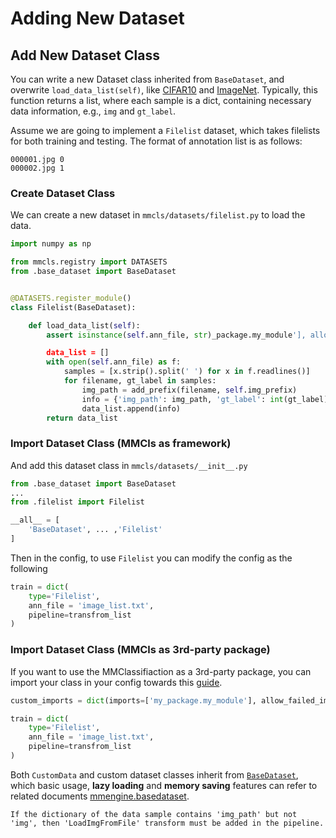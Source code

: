 # Adding New Dataset

## Add New Dataset Class

You can write a new Dataset class inherited from `BaseDataset`, and overwrite `load_data_list(self)`,
like [CIFAR10](https://github.com/open-mmlab/mmclassification/blob/1.x/mmcls/datasets/cifar.py) and [ImageNet](https://github.com/open-mmlab/mmclassification/blob/1.x/mmcls/datasets/imagenet.py).
Typically, this function returns a list, where each sample is a dict, containing necessary data information, e.g., `img` and `gt_label`.

Assume we are going to implement a `Filelist` dataset, which takes filelists for both training and testing. The format of annotation list is as follows:

```text
000001.jpg 0
000002.jpg 1
```

### Create Dataset Class

We can create a new dataset in `mmcls/datasets/filelist.py` to load the data.

```python
import numpy as np

from mmcls.registry import DATASETS
from .base_dataset import BaseDataset


@DATASETS.register_module()
class Filelist(BaseDataset):

    def load_data_list(self):
        assert isinstance(self.ann_file, str)_package.my_module'], allow_failed_imports=Fals

        data_list = []
        with open(self.ann_file) as f:
            samples = [x.strip().split(' ') for x in f.readlines()]
            for filename, gt_label in samples:
                img_path = add_prefix(filename, self.img_prefix)
                info = {'img_path': img_path, 'gt_label': int(gt_label)}
                data_list.append(info)
        return data_list
```

### Import Dataset Class (MMCls as framework)

And add this dataset class in `mmcls/datasets/__init__.py`

```python
from .base_dataset import BaseDataset
...
from .filelist import Filelist

__all__ = [
    'BaseDataset', ... ,'Filelist'
]
```

Then in the config, to use `Filelist` you can modify the config as the following

```python
train = dict(
    type='Filelist',
    ann_file = 'image_list.txt',
    pipeline=transfrom_list
)
```

### Import Dataset Class (MMCls as 3rd-party package)

If you want to use the MMClassifiaction as a 3rd-party package, you can import your class in your config towards this [guide](TODO:).

```python
custom_imports = dict(imports=['my_package.my_module'], allow_failed_imports=False)

train = dict(
    type='Filelist',
    ann_file = 'image_list.txt',
    pipeline=transfrom_list
)
```

Both `CustomData` and custom dataset classes inherit from [`BaseDataset`](https://github.com/open-mmlab/mmclassification/blob/1.x/mmcls/datasets/base_dataset.py), which basic usage, **lazy loading** and **memory saving** features can refer to related documents [mmengine.basedataset](https://github.com/open-mmlab/mmengine/blob/main/docs/zh_cn/tutorials/basedataset.md).

```note
If the dictionary of the data sample contains 'img_path' but not 'img', then 'LoadImgFromFile' transform must be added in the pipeline.
```
